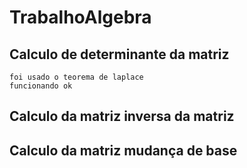 ﻿# TrabalhoAlgebra

## Calculo de determinante da matriz
    foi usado o teorema de laplace
    funcionando ok
## Calculo da matriz inversa da matriz
    

## Calculo da matriz mudança de base